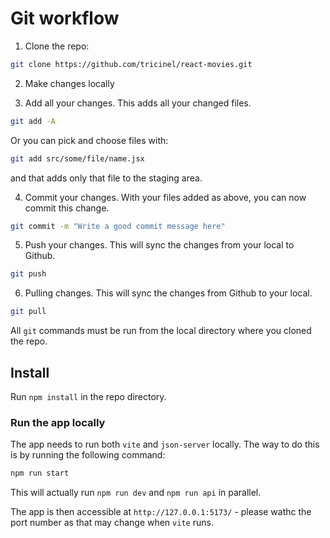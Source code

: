 # Git workflow

1. Clone the repo:

```sh
git clone https://github.com/tricinel/react-movies.git
```

2. Make changes locally

3. Add all your changes. This adds all your changed files.

```sh
git add -A
```

Or you can pick and choose files with:

```sh
git add src/some/file/name.jsx
```

and that adds only that file to the staging area.

4. Commit your changes. With your files added as above, you can now commit this change.

```sh
git commit -m "Write a good commit message here"
```

5. Push your changes. This will sync the changes from your local to Github.

```sh
git push
```

6. Pulling changes. This will sync the changes from Github to your local.

```sh
git pull
```

All `git` commands must be run from the local directory where you cloned the repo.

## Install

Run `npm install` in the repo directory.

### Run the app locally

The app needs to run both `vite` and `json-server` locally. The way to do this is by running the following command:

```sh
npm run start
```

This will actually run `npm run dev` and `npm run api` in parallel.

The app is then accessible at `http://127.0.0.1:5173/` - please wathc the port number as that may change when `vite` runs.
